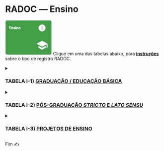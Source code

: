 # RADOC &#x2015; Ensino

<img src="../media/painel-ensino.jpg" width="150"> Clique em uma das tabelas abaixo, para <ins>**instruções**</ins> sobre o tipo de registro RADOC.

<details><summary><H3><b>TABELA I-1) <ins>GRADUAÇÃO / EDUCAÇÃO BÁSICA</ins></H3></b></summary>
  
|Item|Descrição|Pontos|**_Link_ para Instruções**|
|-|-|-|-|
|1|Aulas presenciais na graduação / Educação básica|10 * has (horas no ano/32)|[Registro importado de Sistemas UFG](./portaria.md)|
|2|Aulas do ensino a distância na graduação / Educação básica|10 * has (horas no ano/32)|[Registro importado de Sistemas UFG](./portaria.md)|
</details>

<details><summary><H3><b>TABELA I-2) <ins>PÓS-GRADUAÇÃO <i>STRICTO</i> E <i>LATO SENSU</i></ins></H3></b></summary>
  
|Item|Descrição|Pontos|**_Link_ para Instruções**|
|-|-|-|-|
|1|Aulas presenciais na pós-graduação|10 * has (horas no ano/32)|[Registro importado de Sistemas UFG](./portaria.md)|
|2|Aulas do ensino a distância na pós-graduação|10 * has (horas no ano/32)|[Registro importado de Sistemas UFG](./portaria.md)|
</details>

<details><summary><H3><b>TABELA I-3) <ins>PROJETOS DE ENSINO</ins></H3></b></summary>
  
|Item|Descrição|Pontos|**_Link_ para Instruções**|
|-|-|-|-|
|1|Coordenador de projeto de ensino com comprovação de financiamento (exceto bolsas)|10|[Registro importado de Sistemas UFG](./portaria.md)|
|2|	Coordenador de projeto de ensino sem financiamentoo|5 (máx. 10)|[Registro importado de Sistemas UFG](./portaria.md)|
</details>

Fim &#9997;
